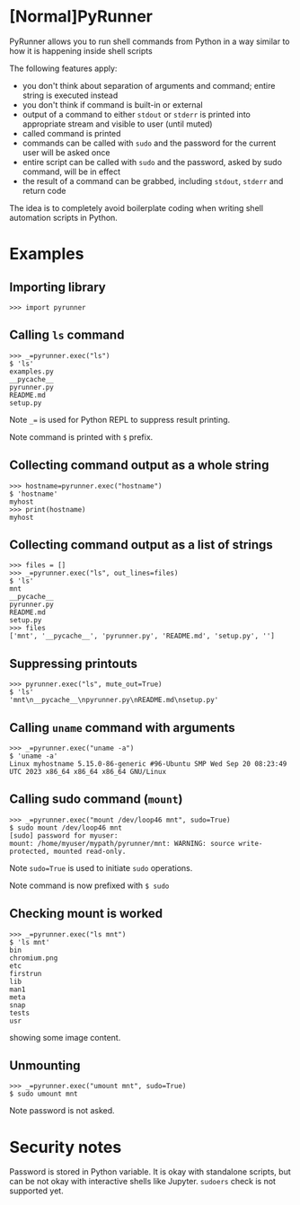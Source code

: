 # [Normal]PyRunner

PyRunner allows you to run shell commands from Python in a way similar to how it is happening inside shell scripts

The following features apply:

* you don't think about separation of arguments and command; entire string is executed instead
* you don't think if command is built-in or external
* output of a command to either `stdout` or `stderr` is printed into appropriate stream and visible to user (until muted)
* called command is printed 
* commands can be called with `sudo` and the password for the current user will be asked once
* entire script can be called with `sudo` and the password, asked by sudo command, will be in effect
* the result of a command can be grabbed, including `stdout`, `stderr` and return code

The idea is to completely avoid boilerplate coding when writing shell automation scripts in Python.

# Examples

## Importing library

    >>> import pyrunner

## Calling `ls` command

    >>> _=pyrunner.exec("ls")
    $ 'ls'
    examples.py
    __pycache__
    pyrunner.py
    README.md
    setup.py

Note `_=` is used for Python REPL to suppress result printing.

Note command is printed with `$` prefix.

## Collecting command output as a whole string

    >>> hostname=pyrunner.exec("hostname")
    $ 'hostname'
    myhost
    >>> print(hostname)
    myhost

## Collecting command output as a list of strings

    >>> files = []
    >>> _=pyrunner.exec("ls", out_lines=files)
    $ 'ls'
    mnt
    __pycache__
    pyrunner.py
    README.md
    setup.py
    >>> files
    ['mnt', '__pycache__', 'pyrunner.py', 'README.md', 'setup.py', '']

## Suppressing printouts

    >>> pyrunner.exec("ls", mute_out=True)
    $ 'ls'
    'mnt\n__pycache__\npyrunner.py\nREADME.md\nsetup.py'


## Calling `uname` command with arguments

    >>> _=pyrunner.exec("uname -a")
    $ 'uname -a'
    Linux myhostname 5.15.0-86-generic #96-Ubuntu SMP Wed Sep 20 08:23:49 UTC 2023 x86_64 x86_64 x86_64 GNU/Linux


## Calling sudo command (`mount`)

    >>> _=pyrunner.exec("mount /dev/loop46 mnt", sudo=True)
    $ sudo mount /dev/loop46 mnt
    [sudo] password for myuser:
    mount: /home/myuser/mypath/pyrunner/mnt: WARNING: source write-protected, mounted read-only.

Note `sudo=True` is used to initiate `sudo` operations.

Note command is now prefixed with `$ sudo `

## Checking mount is worked

    >>> _=pyrunner.exec("ls mnt")
    $ 'ls mnt'
    bin
    chromium.png
    etc
    firstrun
    lib
    man1
    meta
    snap
    tests
    usr

showing some image content.

## Unmounting

    >>> _=pyrunner.exec("umount mnt", sudo=True)
    $ sudo umount mnt

Note password is not asked.

# Security notes

Password is stored in Python variable. It is okay with standalone scripts, but can be not okay with interactive shells 
like Jupyter. `sudoers` check is not supported yet.





